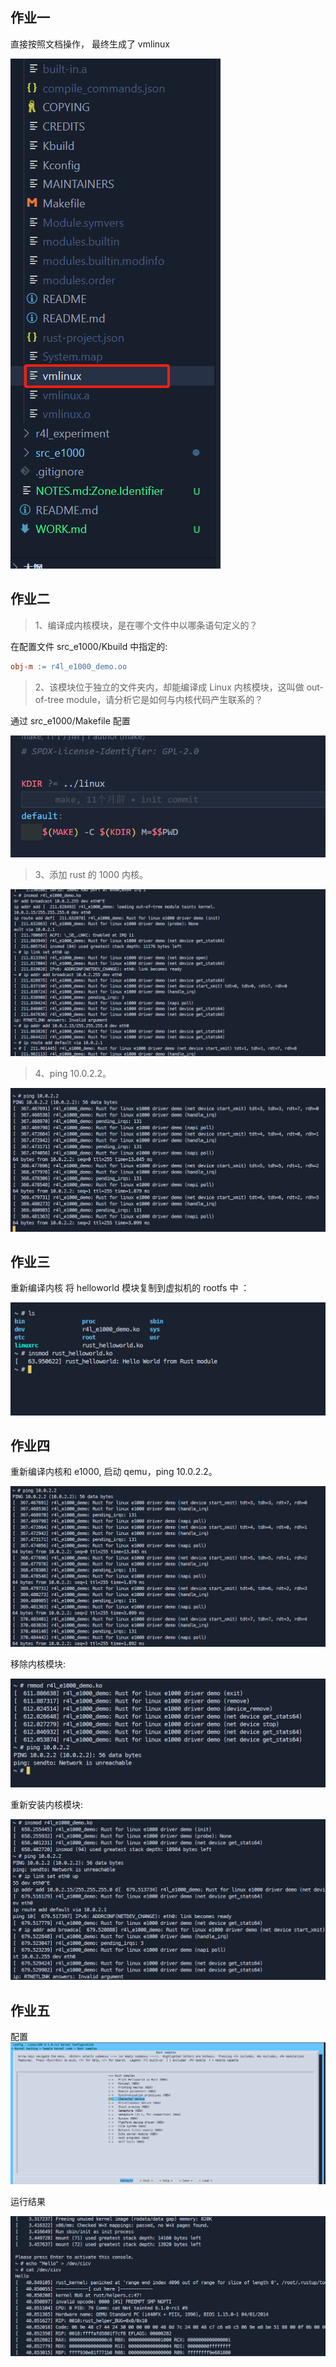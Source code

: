 ## 作业一

直接按照文档操作， 最终生成了 vmlinux

![alt text](image/image.png)

## 作业二

> 1、编译成内核模块，是在哪个文件中以哪条语句定义的？

在配置文件 src_e1000/Kbuild 中指定的:

```makefile
obj-m := r4l_e1000_demo.oo
```

> 2、该模块位于独立的文件夹内，却能编译成 Linux 内核模块，这叫做 out-of-tree module，请分析它是如何与内核代码产生联系的？

通过 src_e1000/Makefile 配置

![alt text](image/image-1.png)

> 3、添加 rust 的 1000 内核。

![alt text](image/image-3.png)

> 4、ping 10.0.2.2。

![alt text](image/image-4.png)

## 作业三

重新编译内核
将 helloworld 模块复制到虚拟机的 rootfs 中 ：

![alt text](image/image-2.png)

## 作业四

重新编译内核和 e1000, 启动 qemu，ping 10.0.2.2。

![alt text](image/image-5.png)

移除内核模块:

![alt text](image/image-6.png)

重新安装内核模块:

![alt text](image/image-7.png)

## 作业五

配置
![alt text](image/image-8.png)

运行结果

![alt text](image/image-9.png)
